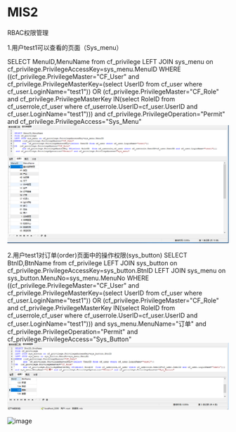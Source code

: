 # MIS2
RBAC权限管理

1.用户test1可以查看的页面（Sys_menu）


SELECT MenuID,MenuName
from cf_privilege
LEFT JOIN sys_menu on cf_privilege.PrivilegeAccessKey=sys_menu.MenuID 
WHERE ((cf_privilege.PrivilegeMaster="CF_User" 
			and  cf_privilege.PrivilegeMasterKey=(select UserID from cf_user where cf_user.LoginName="test1"))
OR  (cf_privilege.PrivilegeMaster="CF_Role"  
			and cf_privilege.PrivilegeMasterKey IN(select RoleID  from cf_userrole,cf_user where cf_userrole.UserID=cf_user.UserID and cf_user.LoginName="test1")))
 and cf_privilege.PrivilegeOperation="Permit" and cf_privilege.PrivilegeAccess="Sys_Menu"
 <BR>
![image](https://github.com/neverever03/MIS2/blob/master/RBAC1.1.PNG)

2.用户test1对订单(order)页面中的操作权限(sys_button)
SELECT BtnID,BtnName
from cf_privilege
LEFT JOIN sys_button on cf_privilege.PrivilegeAccessKey=sys_button.BtnID
LEFT JOIN sys_menu on sys_button.MenuNo=sys_menu.MenuNo
WHERE ((cf_privilege.PrivilegeMaster="CF_User" 
			and  cf_privilege.PrivilegeMasterKey=(select UserID from cf_user where cf_user.LoginName="test1"))
OR  (cf_privilege.PrivilegeMaster="CF_Role"  
			and cf_privilege.PrivilegeMasterKey IN(select RoleID  from cf_userrole,cf_user where cf_userrole.UserID=cf_user.UserID and cf_user.LoginName="test1")))
and sys_menu.MenuName="订单" and cf_privilege.PrivilegeOperation="Permit" and cf_privilege.PrivilegeAccess="Sys_Button" 
 <BR>
![image](https://github.com/neverever03/MIS2/blob/master/RBAC2.2.PNG)



![image](https://github.com/neverever03/MIS2/blob/master/RBAC3.PNG)









          
